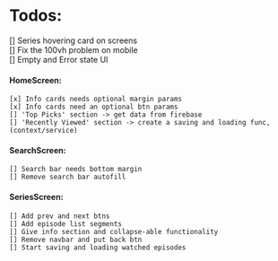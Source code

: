 # Todos:

[] Series hovering card on screens  
[] Fix the 100vh problem on mobile  
[] Empty and Error state UI  

#### HomeScreen:  
    [x] Info cards needs optional margin params  
    [x] Info cards need an optional btn params  
    [] 'Top Picks' section -> get data from firebase  
    [] 'Recently Viewed' section -> create a saving and loading func, (context/service)  

#### SearchScreen:  
    [] Search bar needs bottom margin  
    [] Remove search bar autofill   

#### SeriesScreen:  
    [] Add prev and next btns  
    [] Add episode list segments  
    [] Give info section and collapse-able functionality  
    [] Remove navbar and put back btn  
    [] Start saving and loading watched episodes  